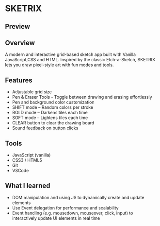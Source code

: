 # SKETRIX
## Preview

## Overview
A modern and interactive grid-based sketch app built with Vanilla JavaScript,CSS and HTML. Inspired by the classic Etch-a-Sketch, SKETRIX lets you draw pixel-style art with fun modes and tools.

## Features

- Adjustable grid size
- Pen & Eraser Tools - Toggle between drawing and erasing effortlessly
- Pen and background color customization
- SHIFT mode – Random colors per stroke
- BOLD mode – Darkens tiles each time
- SOFT mode – Lightens tiles each time
- CLEAR button to clear the drawing board
- Sound feedback on button clicks

## Tools
- JavaScript (vanilla)
- CSS3 / HTML5 
- Git
- VSCode

## What I learned
- DOM manipulation and using JS to dynamically create and update elements
- Use Event delegation for performance and scalability
- Event handling (e.g. mousedown, mouseover, click, input) to interactively update UI elements in real time

